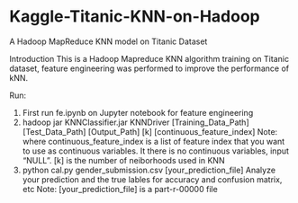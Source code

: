 # Kaggle-Titanic-KNN-on-Hadoop
A Hadoop MapReduce KNN model on Titanic Dataset

Introduction
This is a Hadoop Mapreduce KNN algorithm training on Titanic dataset, feature engineering was performed to improve the performance of kNN.


Run:
1. First run fe.ipynb on Jupyter notebook for feature engineering
2. hadoop jar KNNClassifier.jar KNNDriver [Training_Data_Path] [Test_Data_Path] [Output_Path] [k] [continuous_feature_index]
Note: where continuous_feature_index is a list of feature index that you want to use as continuous variables. It there is no continuous variables, input “NULL”.
      [k] is the number of neiborhoods used in KNN
3. python cal.py gender_submission.csv [your_prediction_file] 
Analyze your prediction and the true lables for accuracy and confusion matrix, etc
Note: [your_prediction_file] is a part-r-00000 file

